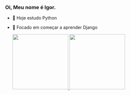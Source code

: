 ### Oi, Meu nome é Igor.


- 🔭 Hoje estudo Python 
- 🌱 Focado em começar a aprender Django

  <div>
  <a href="https://github.com/igorrodriguesss">
  <img height="180em" src="https://github-readme-stats.vercel.app/api?username=igorrodriguesss&show_icons=true&theme=dracula&include_all_commits=true&count_private=true"/>
  <img height="180em" src="https://github-readme-stats.vercel.app/api/top-langs/?username=igorrodriguesss&layout=compact&langs_count=7&theme=dracula"/>
</div>
